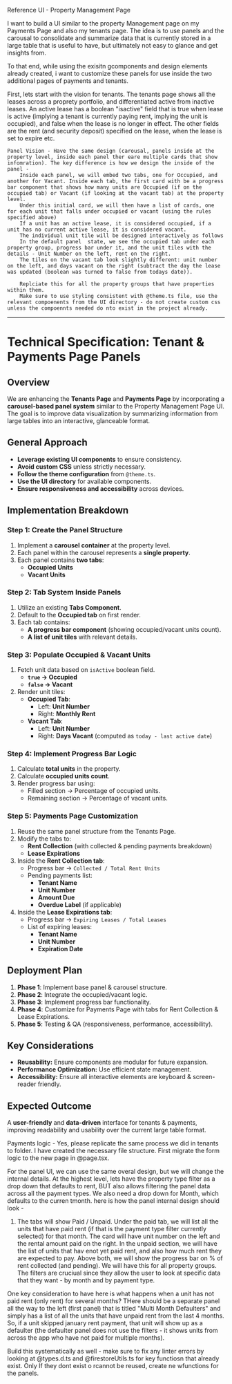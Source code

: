 Reference UI - Property Management Page 

I want to build a UI similar to the property Management page on my Payments Page and also my tenants page. 
The idea is to use panels and the carousal to consolidate and summarize data that is currently stored in a large table that is useful to have, but ultimately not easy to glance and get insights from. 

To that end, while using the exisitn gcomponents and design elements already created, i want to customize these panels for use inside the two additional pages of payments and tenants. 

First, lets start with the vision for tenants. 
    The tenants page shows all the leases across a proprety portfolio, and differentiated active from inactive leases. An active lease has a boolean "isactive" field that is true when lease is active (implying a tenant is currently paying rent, implying the unit is occupied), and false when the lease is no longer in effect. 
    The other fields are the rent (and security deposit) specified on the lease, when the lease is set to expire etc. 

    Panel Vision - Have the same design (carousal, panels inside at the property level, inside each panel ther eare multiple cards that show infomration). The key difference is how we design the inside of the panel - 
        Inside each panel, we will embed two tabs, one for Occupied, and another for Vacant. Inside each tab, the first card with be a progress bar component that shows how many units are Occupied (if on the occupied tab) or Vacant (if looking at the vacant tab) at the property level. 
        Under this initial card, we will then have a list of cards, one for each unit that falls under occupied or vacant (using the rules specified above)
        If a unit has an active lease, it is considered occupied, if a unit has no current active lease, it is considered vacant. 
        The individual unit tile will be designed interactively as follows 
        In the default panel  state, we see the occupied tab under each property group, progress bar under it, and the unit tiles with the details - Unit Number on the left, rent on the right. 
        The tiles on the vacant tab look slightly different: unit number on the left, and days vacant on the right (subtract the day the lease was updated (boolean was turned to false from todays date)). 
        
        Replciate this for all the property groups that have properties within them. 
        Make sure to use styling consistent with @theme.ts file, use the relevant compoenents from the UI directory - do not create custom css unless the compoennts needed do nto exist in the project already. 
        
    
-----------
# Technical Specification: Tenant & Payments Page Panels

## Overview
We are enhancing the **Tenants Page** and **Payments Page** by incorporating a **carousel-based panel system** similar to the Property Management Page UI. The goal is to improve data visualization by summarizing information from large tables into an interactive, glanceable format.

## General Approach
- **Leverage existing UI components** to ensure consistency.
- **Avoid custom CSS** unless strictly necessary.
- **Follow the theme configuration** from `@theme.ts`.
- **Use the UI directory** for available components.
- **Ensure responsiveness and accessibility** across devices.

## Implementation Breakdown
### **Step 1: Create the Panel Structure**
1. Implement a **carousel container** at the property level.
2. Each panel within the carousel represents a **single property**.
3. Each panel contains **two tabs**:
   - **Occupied Units**
   - **Vacant Units**

### **Step 2: Tab System Inside Panels**
1. Utilize an existing **Tabs Component**.
2. Default to the **Occupied tab** on first render.
3. Each tab contains:
   - **A progress bar component** (showing occupied/vacant units count).
   - **A list of unit tiles** with relevant details.

### **Step 3: Populate Occupied & Vacant Units**
1. Fetch unit data based on `isActive` boolean field.
   - **`true` → Occupied**
   - **`false` → Vacant**
2. Render unit tiles:
   - **Occupied Tab**:
     - Left: **Unit Number**
     - Right: **Monthly Rent**
   - **Vacant Tab**:
     - Left: **Unit Number**
     - Right: **Days Vacant** (computed as `today - last active date`)

### **Step 4: Implement Progress Bar Logic**
1. Calculate **total units** in the property.
2. Calculate **occupied units count**.
3. Render progress bar using:
   - Filled section → Percentage of occupied units.
   - Remaining section → Percentage of vacant units.

### **Step 5: Payments Page Customization**
1. Reuse the same panel structure from the Tenants Page.
2. Modify the tabs to:
   - **Rent Collection** (with collected & pending payments breakdown)
   - **Lease Expirations**
3. Inside the **Rent Collection tab**:
   - Progress bar → `Collected / Total Rent Units`
   - Pending payments list:
     - **Tenant Name**
     - **Unit Number**
     - **Amount Due**
     - **Overdue Label** (if applicable)
4. Inside the **Lease Expirations tab**:
   - Progress bar → `Expiring Leases / Total Leases`
   - List of expiring leases:
     - **Tenant Name**
     - **Unit Number**
     - **Expiration Date**

## Deployment Plan
1. **Phase 1**: Implement base panel & carousel structure.
2. **Phase 2**: Integrate the occupied/vacant logic.
3. **Phase 3**: Implement progress bar functionality.
4. **Phase 4**: Customize for Payments Page with tabs for Rent Collection & Lease Expirations.
5. **Phase 5**: Testing & QA (responsiveness, performance, accessibility).

## Key Considerations
- **Reusability:** Ensure components are modular for future expansion.
- **Performance Optimization:** Use efficient state management.
- **Accessibility:** Ensure all interactive elements are keyboard & screen-reader friendly.

## Expected Outcome
A **user-friendly** and **data-driven** interface for tenants & payments, improving readability and usability over the current large table format.

Payments logic - 
Yes, please replicate the same process we did in tenants to folder. I have created the necessary file structure. 
First migrate the form logic to the new page in @page.tsx. 

For the panel UI, we can use the same overal design, but we will change the internal details. At the highest level, lets have the property type filter as a drop down that defaults to rent, BUT also allows filtering the panel data across all the payment types. We also need a drop down for Month, which defaults to the curren tmonth. here is how the panel internal design should look - 

1. The tabs will show Paid / Unpaid. Under the paid tab, we will list all the units that have paid rent (if that is the payment type filter currently selected) for that month. The card will have unit number on the left and the rental amount paid on the right. In the unpaid section, we will have the list of units that hav enot yet paid rent, and also how much rent they are expected to pay. Above both, we will show the progress bar on % of rent collected (and pending). We will have this for all property groups. The filters are cruciual since they allow the user to look at specific data that they want - by month and by payment type. 

One key consideration to have here is what happens when a unit has not paid rent (only rent) for several months? THere should be a separate panel all the way to the left (first panel) that is titled "Multi Month Defaulters" and simply has a list of all the units that have unpaid rent from the last 4 months. So, if a unit skipped january rent payment, that unit will show up as a defaulter (the defaulter panel does not use the filters - it shows units from across the app who have not paid for multiple months). 

Build this systematically as well - make sure to fix any linter errors by looking at @types.d.ts and @firestoreUtils.ts for key functiosn that already exist. Only If they dont exist o rcannot be reused, create ne wfunctions for the panels. 